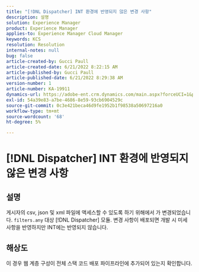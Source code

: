 ```yaml
---
title: "[!DNL Dispatcher] INT 환경에 반영되지 않은 변경 사항"
description: 설명
solution: Experience Manager
product: Experience Manager
applies-to: Experience Manager Cloud Manager
keywords: KCS
resolution: Resolution
internal-notes: null
bug: false
article-created-by: Gucci Paull
article-created-date: 6/21/2022 8:22:15 AM
article-published-by: Gucci Paull
article-published-date: 6/21/2022 8:29:38 AM
version-number: 1
article-number: KA-19911
dynamics-url: https://adobe-ent.crm.dynamics.com/main.aspx?forceUCI=1&pagetype=entityrecord&etn=knowledgearticle&id=0a385a3e-3bf1-ec11-bb3d-6045bd015716
exl-id: 54a39e83-a7be-4686-8e59-93cb6904529c
source-git-commit: 0c3e421beca46d9fe1952b1f98538a50697216a0
workflow-type: tm+mt
source-wordcount: '68'
ht-degree: 5%

---
```


# [!DNL Dispatcher] INT 환경에 반영되지 않은 변경 사항

## 설명

게시자의 csv, json 및 xml 파일에 액세스할 수 있도록 하기 위해에서 가 변경되었습니다. `filters.any` 대상 [!DNL Dispatcher] 모듈. 변경 사항이 배포되면 개발 시 미세 사항을 반영하지만 INT에는 반영되지 않습니다.

## 해상도

이 경우 웹 계층 구성이 전체 스택 코드 배포 파이프라인에 추가되어 있는지 확인합니다.
